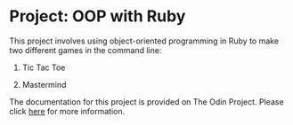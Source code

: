# Project: OOP with Ruby

This project involves using object-oriented programming in Ruby to make two different games in the command line:

1. Tic Tac Toe

2. Mastermind

The documentation for this project is provided on The Odin Project.
Please click [here](http://www.theodinproject.com/courses/ruby-programming/lessons/oop) for more information.